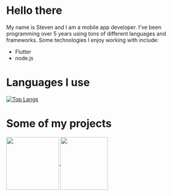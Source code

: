 # **Hello there**

My name is Steven and I am a mobile app developer. I've been programming over 5 years using tons of different languages and frameworks. Some technologies I enjoy working with include:
* Flutter
* node.js

# **Languages I use**

[![Top Langs](https://github-readme-stats.vercel.app/api/top-langs/?username=sheahann&theme=tokyonight&card_width=1000)](https://github.com/anuraghazra/github-readme-stats)

# **Some of my projects**

<a href="https://github.com/anuraghazra/github-readme-stats">
  <img align="center" height=140 src="https://github-readme-stats.vercel.app/api/pin/?username=sheahann&repo=Flutter-MySQL-Python" />
</a>
<a href="https://github.com/anuraghazra/convoychat">
  <img align="center" width=50% height=140 src="https://github-readme-stats.vercel.app/api/pin/?username=sheahann&repo=Flutter-MySQL-PHP" />
</a>
